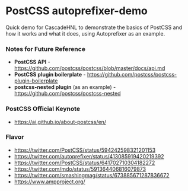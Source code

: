 # PostCSS autoprefixer-demo

Quick demo for CascadeHNL to demonstrate the basics of PostCSS and how it works and what it does, using Autoprefixer as an example.

### Notes for Future Reference
* **PostCSS API** - https://github.com/postcss/postcss/blob/master/docs/api.md
* **PostCSS plugin boilerplate** - https://github.com/postcss/postcss-plugin-boilerplate
* **postcss-nested plugin** (as an example) - https://github.com/postcss/postcss-nested

### PostCSS Official Keynote
* https://ai.github.io/about-postcss/en/

### Flavor
* https://twitter.com/PostCSS/status/594242598321201153
* https://twitter.com/autoprefixer/status/413085919420219392
* https://twitter.com/PostCSS/status/641702710304182272
* https://twitter.com/mdo/status/591364406816079873
* https://twitter.com/smashingmag/status/673885671287836672
* https://www.ampproject.org/
